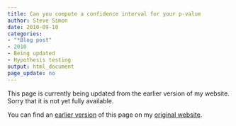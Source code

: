 ```yaml
---
title: Can you compute a confidence interval for your p-value
author: Steve Simon
date: 2010-09-10
categories:
- "*Blog post"
- 2010
- Being updated
- Hypothesis testing
output: html_document
page_update: no
---
```


This page is currently being updated from the earlier version of my website. Sorry that it is not yet fully available.

<!---More--->

You can find an [earlier version][sim1] of this page on my [original website][sim2].

[sim1]: http://www.pmean.com/10/CIforP.html
[sim2]: http://www.pmean.com/original_site.html
